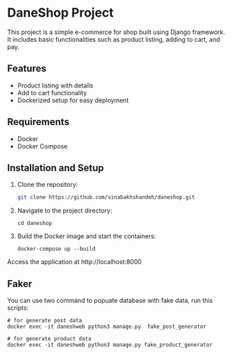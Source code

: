 
# DaneShop Project

This project is a simple e-commerce for  shop built using Django framework. It includes basic functionalities such as product listing, adding to cart, and pay.

## Features
- Product listing with details
- Add to cart functionality
- Dockerized setup for easy deployment

## Requirements
- Docker
- Docker Compose

## Installation and Setup
1. Clone the repository:
   ```bash
   git clone https://github.com/sinabakhshandeh/daneshop.git
    ```
2. Navigate to the project directory:

    ```
    cd daneshop
    ```

3. Build the Docker image and start the containers:

    ```
    docker-compose up --build
    ```

Access the application at http://localhost:8000

## Faker
You can use two command to popuate database with fake data, run this scripts:

```
# for generate post data
docker exec -it daneshweb python3 manage.py  fake_post_generator

# for generate product data
docker exec -it daneshweb python3 manage.py fake_product_generator
```
